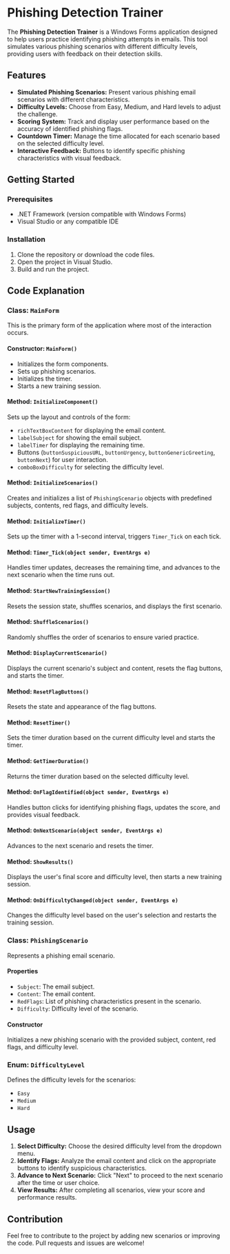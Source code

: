 # Phishing Detection Trainer

The **Phishing Detection Trainer** is a Windows Forms application designed to help users practice identifying phishing attempts in emails. This tool simulates various phishing scenarios with different difficulty levels, providing users with feedback on their detection skills.

## Features

- **Simulated Phishing Scenarios:** Present various phishing email scenarios with different characteristics.
- **Difficulty Levels:** Choose from Easy, Medium, and Hard levels to adjust the challenge.
- **Scoring System:** Track and display user performance based on the accuracy of identified phishing flags.
- **Countdown Timer:** Manage the time allocated for each scenario based on the selected difficulty level.
- **Interactive Feedback:** Buttons to identify specific phishing characteristics with visual feedback.

## Getting Started

### Prerequisites

- .NET Framework (version compatible with Windows Forms)
- Visual Studio or any compatible IDE

### Installation

1. Clone the repository or download the code files.
2. Open the project in Visual Studio.
3. Build and run the project.

## Code Explanation

### Class: `MainForm`

This is the primary form of the application where most of the interaction occurs.

#### Constructor: `MainForm()`

- Initializes the form components.
- Sets up phishing scenarios.
- Initializes the timer.
- Starts a new training session.

#### Method: `InitializeComponent()`

Sets up the layout and controls of the form:
- `richTextBoxContent` for displaying the email content.
- `labelSubject` for showing the email subject.
- `labelTimer` for displaying the remaining time.
- Buttons (`buttonSuspiciousURL`, `buttonUrgency`, `buttonGenericGreeting`, `buttonNext`) for user interaction.
- `comboBoxDifficulty` for selecting the difficulty level.

#### Method: `InitializeScenarios()`

Creates and initializes a list of `PhishingScenario` objects with predefined subjects, contents, red flags, and difficulty levels.

#### Method: `InitializeTimer()`

Sets up the timer with a 1-second interval, triggers `Timer_Tick` on each tick.

#### Method: `Timer_Tick(object sender, EventArgs e)`

Handles timer updates, decreases the remaining time, and advances to the next scenario when the time runs out.

#### Method: `StartNewTrainingSession()`

Resets the session state, shuffles scenarios, and displays the first scenario.

#### Method: `ShuffleScenarios()`

Randomly shuffles the order of scenarios to ensure varied practice.

#### Method: `DisplayCurrentScenario()`

Displays the current scenario's subject and content, resets the flag buttons, and starts the timer.

#### Method: `ResetFlagButtons()`

Resets the state and appearance of the flag buttons.

#### Method: `ResetTimer()`

Sets the timer duration based on the current difficulty level and starts the timer.

#### Method: `GetTimerDuration()`

Returns the timer duration based on the selected difficulty level.

#### Method: `OnFlagIdentified(object sender, EventArgs e)`

Handles button clicks for identifying phishing flags, updates the score, and provides visual feedback.

#### Method: `OnNextScenario(object sender, EventArgs e)`

Advances to the next scenario and resets the timer.

#### Method: `ShowResults()`

Displays the user's final score and difficulty level, then starts a new training session.

#### Method: `OnDifficultyChanged(object sender, EventArgs e)`

Changes the difficulty level based on the user's selection and restarts the training session.

### Class: `PhishingScenario`

Represents a phishing email scenario.

#### Properties

- `Subject`: The email subject.
- `Content`: The email content.
- `RedFlags`: List of phishing characteristics present in the scenario.
- `Difficulty`: Difficulty level of the scenario.

#### Constructor

Initializes a new phishing scenario with the provided subject, content, red flags, and difficulty level.

### Enum: `DifficultyLevel`

Defines the difficulty levels for the scenarios:
- `Easy`
- `Medium`
- `Hard`

## Usage

1. **Select Difficulty:** Choose the desired difficulty level from the dropdown menu.
2. **Identify Flags:** Analyze the email content and click on the appropriate buttons to identify suspicious characteristics.
3. **Advance to Next Scenario:** Click "Next" to proceed to the next scenario after the time or user choice.
4. **View Results:** After completing all scenarios, view your score and performance results.

## Contribution

Feel free to contribute to the project by adding new scenarios or improving the code. Pull requests and issues are welcome!

